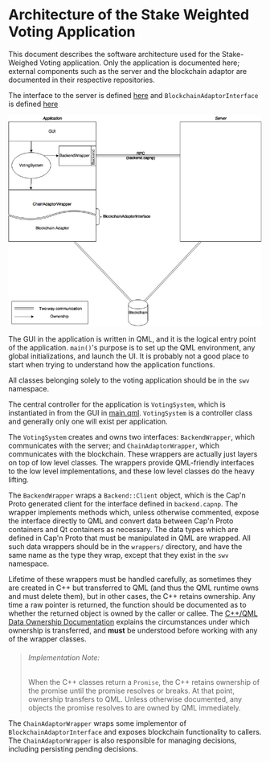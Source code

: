 # Architecture of the Stake Weighted Voting Application

This document describes the software architecture used for the Stake-Weighed Voting application. Only the application is documented here; external components such as the server and the blockchain adaptor are documented in their respective repositories.

The interface to the server is defined [here](shared/capnp/backend.capnp) and `BlockchainAdaptorInterface` is defined [here](shared/BlockchainAdaptorInterface.hpp)

![Architecture Diagram](Architecture.png)

The GUI in the application is written in QML, and it is the logical entry point of the application. `main()`'s purpose is to set up the QML environment, any global initializations, and launch the UI. It is probably not a good place to start when trying to understand how the application functions.

All classes belonging solely to the voting application should be in the `swv` namespace.

The central controller for the application is `VotingSystem`, which is instantiated in from the GUI in [main.qml](VotingApp/qml/main.qml). `VotingSystem` is a controller class and generally only one will exist per application.

The `VotingSystem` creates and owns two interfaces: `BackendWrapper`, which communicates with the server; and `ChainAdaptorWrapper`, which communicates with the blockchain. These wrappers are actually just layers on top of low level classes. The wrappers provide QML-friendly interfaces to the low level implementations, and these low level classes do the heavy lifting.

The `BackendWrapper` wraps a `Backend::Client` object, which is the Cap'n Proto generated client for the interface defined in `backend.capnp`. The wrapper implements methods which, unless otherwise commented, expose the interface directly to QML and convert data between Cap'n Proto containers and Qt containers as necessary. The data types which are defined in Cap'n Proto that must be manipulated in QML are wrapped. All such data wrappers should be in the `wrappers/` directory, and have the same name as the type they wrap, except that they exist in the `swv` namespace.

Lifetime of these wrappers must be handled carefully, as sometimes they are created in C++ but transferred to QML (and thus the QML runtime owns and must delete them), but in other cases, the C++ retains ownership. Any time a raw pointer is returned, the function should be documented as to whether the returned object is owned by the caller or callee. The [C++/QML Data Ownership Documentation](http://doc.qt.io/qt-5/qtqml-cppintegration-data.html#data-ownership) explains the circumstances under which ownership is transferred, and **must** be understood before working with any of the wrapper classes.

> ###### Implementation Note:
> When the C++ classes return a `Promise`, the C++ retains ownership of the promise until the promise resolves or breaks. At that point, ownership transfers to QML. Unless otherwise documented, any objects the promise resolves to are owned by QML immediately.

The `ChainAdaptorWrapper` wraps some implementor of `BlockchainAdaptorInterface` and exposes blockchain functionality to callers. The `ChainAdaptorWrapper` is also responsible for managing decisions, including persisting pending decisions.
